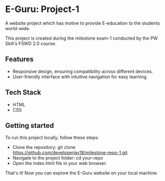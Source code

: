 # E-Guru: Project-1

A website project which has motive to provide E-education to the students world-wide.

This project is created during the milestone exam-1 conducted by the PW Skill's FSWD 2.0 course.


## Features

- Responsive design, ensuring compatibility across different devices.
- User-friendly interface with intuitive navigation for easy learning.



## Tech Stack

- HTML
- CSS


## Getting started

To run this project locally, follow these steps:

- Clone the repository: git clone https://github.com/developerjay18/milestone-repo-1.git
- Navigate to the project folder: cd your-repo
- Open the index.html file in your web browser.

That's it! Now you can explore the E-Guru website on your local machine.
    